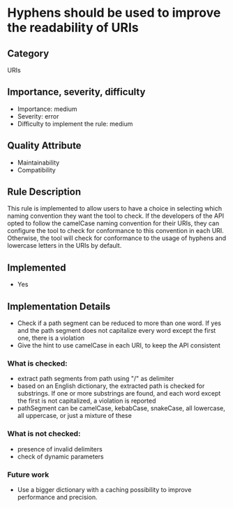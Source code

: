 # Hyphens should be used to improve the readability of URIs

## Category

URIs

## Importance, severity, difficulty

* Importance: medium
* Severity: error
* Difficulty to implement the rule: medium

## Quality Attribute

* Maintainability
* Compatibility

## Rule Description

This rule is implemented to allow users to have a choice in selecting which naming convention they want the tool to check. If the developers of the API opted to follow the camelCase naming convention for their URIs, they can configure the tool to check for conformance to this convention in each URI. Otherwise, the tool will check for conformance to the usage of hyphens and lowercase letters in the URIs by default.

## Implemented

* Yes

## Implementation Details

* Check if a path segment can be reduced to more than one word. If yes and the path segment does not capitalize every word except the first one, there is a violation
* Give the hint to use camelCase in each URI, to keep the API consistent

### What is checked:

* extract path segments from path using "/" as delimiter
* based on an English dictionary, the extracted path is checked for substrings. If one or more substrings are found, and each word except the first is not capitalized, a violation is reported
* pathSegment can be camelCase, kebabCase, snakeCase, all lowercase, all uppercase, or just a mixture of these

### What is not checked:

* presence of invalid delimiters
* check of dynamic parameters

### Future work

* Use a bigger dictionary with a caching possibility to improve performance and precision.